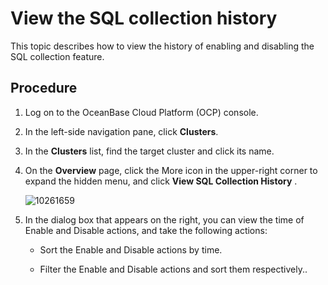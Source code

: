 # View the SQL collection history

This topic describes how to view the history of enabling and disabling the SQL collection feature.

## Procedure

1. Log on to the OceanBase Cloud Platform (OCP) console.

2. In the left-side navigation pane, click **Clusters**.

3. In the **Clusters** list, find the target cluster and click its name.

4. On the **Overview** page, click the More icon in the upper-right corner to expand the hidden menu, and click **View SQL Collection History** .

   ![10261659](https://help-static-aliyun-doc.aliyuncs.com/assets/img/en-US/9993306461/p344170.png)

5. In the dialog box that appears on the right, you can view the time of Enable and Disable actions, and take the following actions:

   * Sort the Enable and Disable actions by time.

   * Filter the Enable and Disable actions and sort them respectively..
